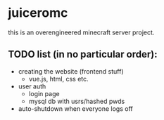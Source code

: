 # juiceromc

this is an overengineered minecraft server project.

## TODO list (in no particular order):
- creating the website (frontend stuff)
	- vue.js, html, css etc.
- user auth
	- login page
	- mysql db with usrs/hashed pwds
- auto-shutdown when everyone logs off
